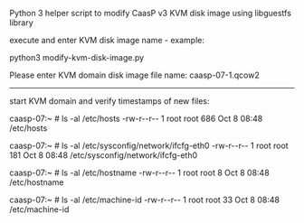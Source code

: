 
Python 3 helper script to modify CaasP v3 KVM disk image using libguestfs library

execute and enter KVM disk image name - example:

  python3 modify-kvm-disk-image.py

  Please enter KVM domain disk image file name: caasp-07-1.qcow2

---
 
start KVM domain and verify timestamps of new files:

  caasp-07:~ # ls -al /etc/hosts
  -rw-r--r-- 1 root root 686 Oct  8 08:48 /etc/hosts
  
  caasp-07:~ # ls -al /etc/sysconfig/network/ifcfg-eth0
  -rw-r--r-- 1 root root 181 Oct  8 08:48 /etc/sysconfig/network/ifcfg-eth0

  caasp-07:~ # ls -al /etc/hostname
  -rw-r--r-- 1 root root 8 Oct  8 08:48 /etc/hostname

  caasp-07:~ # ls -al /etc/machine-id
  -rw-r--r-- 1 root root 33 Oct  8 08:48 /etc/machine-id
